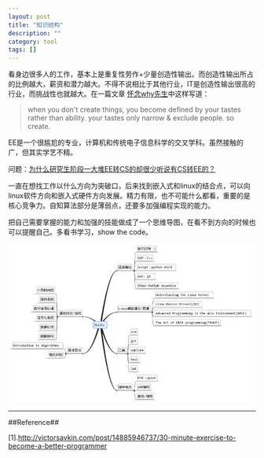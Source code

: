 ```yaml
---
layout: post
title: "知识结构"
description: ""
category: tool
tags: []
---
```


看身边很多人的工作，基本上是重复性劳作+少量创造性输出。而创造性输出所占的比例越大，薪资和潜力越大。不得不说相比于其他行业，IT是创造性输出很高的行业，而挑战性也就越大。在一篇文章 [怀念why先生](http://www.douban.com/note/64005602/?post=ok)中这样写道：

> when you don't create things, you become defined by your tastes rather than ability. your tastes only narrow & exclude people. so create.

EE是一个很尴尬的专业，计算机和传统电子信息科学的交叉学科。虽然接触的广，但其实学艺不精。

问题：[为什么研究生阶段一大堆EE转CS的却很少听说有CS转EE的？](http://www.zhihu.com/question/24930239)

一直在想找工作以什么方向为突破口，后来找到嵌入式和linux的结合点，可以向linux软件方向和嵌入式硬件方向发展。精力有限，也不可能什么都看，重要的是核心竞争力。自知算法部分是薄弱点，还要多加强编程实现的能力。

把自己需要掌握的能力和加强的技能做成了一个思维导图，在看不到方向的时候也可以提醒自己。多看书学习，show the code。

![图片](/assets/images/structure.png)







--------------------------------------------------------------------

##Reference##

[1].http://victorsavkin.com/post/14885946737/30-minute-exercise-to-become-a-better-programmer


